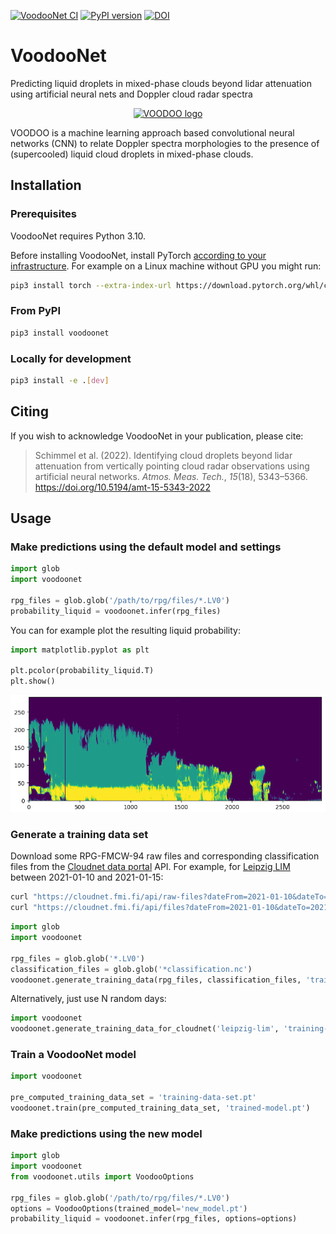 [![VoodooNet CI](https://github.com/actris-cloudnet/voodoonet/actions/workflows/test.yml/badge.svg)](https://github.com/actris-cloudnet/voodoonet/actions/workflows/test.yml)
[![PyPI version](https://badge.fury.io/py/voodoonet.svg)](https://badge.fury.io/py/voodoonet)
[![DOI](https://zenodo.org/badge/575846028.svg)](https://zenodo.org/badge/latestdoi/575846028)

# VoodooNet

Predicting liquid droplets in mixed-phase clouds beyond lidar attenuation using artificial neural nets and Doppler cloud radar spectra

<div align="center">
  <a href="https://github.com/actris-cloudnet/voodoonet">
    <img src="https://raw.githubusercontent.com/actris-cloudnet/voodoonet/main/voodoonet/img/voodoo_logo.png" alt="VOODOO logo" width="630" height="270">
  </a>
</div>

VOODOO is a machine learning approach based convolutional neural networks (CNN) to relate Doppler spectra morphologies to the presence of (supercooled) liquid cloud droplets in mixed-phase clouds.

## Installation

### Prerequisites

VoodooNet requires Python 3.10.

Before installing VoodooNet, install PyTorch [according to your infrastructure](https://pytorch.org/get-started/locally/). For example on a Linux machine without GPU you might run:

```sh
pip3 install torch --extra-index-url https://download.pytorch.org/whl/cpu
```

### From PyPI

```sh
pip3 install voodoonet
```

### Locally for development

```sh
pip3 install -e .[dev]
```

## Citing

If you wish to acknowledge VoodooNet in your publication, please cite:

> Schimmel et al. (2022). Identifying cloud droplets beyond lidar attenuation from vertically pointing cloud radar observations using artificial neural networks. *Atmos. Meas. Tech.*, *15*(18), 5343–5366. <https://doi.org/10.5194/amt-15-5343-2022>

## Usage

### Make predictions using the default model and settings

```python
import glob
import voodoonet

rpg_files = glob.glob('/path/to/rpg/files/*.LV0')
probability_liquid = voodoonet.infer(rpg_files)
```

You can for example plot the resulting liquid probability:

```python
import matplotlib.pyplot as plt

plt.pcolor(probability_liquid.T)
plt.show()
```

![](https://raw.githubusercontent.com/actris-cloudnet/voodoonet/main/voodoonet/img/voodoo_plot.png)

### Generate a training data set

Download some RPG-FMCW-94 raw files and corresponding classification files from the [Cloudnet data portal](https://cloudnet.fmi.fi/) API. For example, for [Leipzig LIM](https://cloudnet.fmi.fi/site/leipzig-lim) between 2021-01-10 and 2021-01-15:

```sh
curl "https://cloudnet.fmi.fi/api/raw-files?dateFrom=2021-01-10&dateTo=2021-01-15&site=leipzig-lim&instrument=rpg-fmcw-94&filenameSuffix=.LV0" | jq '.[]["downloadUrl"]' | xargs -n1 curl -O
curl "https://cloudnet.fmi.fi/api/files?dateFrom=2021-01-10&dateTo=2021-01-15&site=leipzig-lim&product=classification" | jq '.[]["downloadUrl"]' | xargs -n1 curl -O
```

```python
import glob
import voodoonet

rpg_files = glob.glob('*.LV0')
classification_files = glob.glob('*classification.nc')
voodoonet.generate_training_data(rpg_files, classification_files, 'training-data-set.pt')
```

Alternatively, just use N random days:

```python
import voodoonet
voodoonet.generate_training_data_for_cloudnet('leipzig-lim', 'training-data-set.pt', n_days=5)
```

### Train a VoodooNet model

```python
import voodoonet

pre_computed_training_data_set = 'training-data-set.pt'
voodoonet.train(pre_computed_training_data_set, 'trained-model.pt')
```

### Make predictions using the new model

```python
import glob
import voodoonet
from voodoonet.utils import VoodooOptions

rpg_files = glob.glob('/path/to/rpg/files/*.LV0')
options = VoodooOptions(trained_model='new_model.pt')
probability_liquid = voodoonet.infer(rpg_files, options=options)
```
